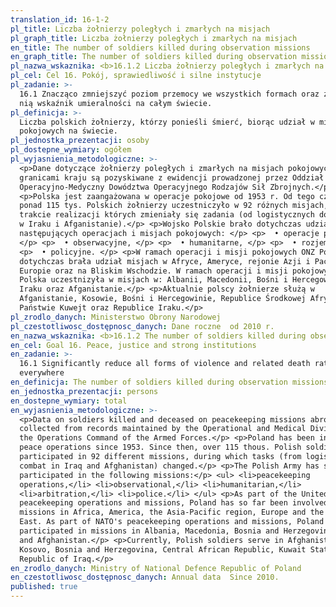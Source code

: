 ```yaml
---
translation_id: 16-1-2
pl_title: Liczba żołnierzy poległych i zmarłych na misjach
pl_graph_title: Liczba żołnierzy poległych i zmarłych na misjach
en_title: The number of soldiers killed during observation missions
en_graph_title: The number of soldiers killed during observation missions
pl_nazwa_wskaznika: <b>16.1.2 Liczba żołnierzy poległych i zmarłych na misjach</b>
pl_cel: Cel 16. Pokój, sprawiedliwość i silne instytucje
pl_zadanie: >-
  16.1 Znacząco zmniejszyć poziom przemocy we wszystkich formach oraz związany z
  nią wskaźnik umieralności na całym świecie.
pl_definicja: >-
  Liczba polskich żołnierzy, którzy ponieśli śmierć, biorąc udział w misjach
  pokojowych na świecie.
pl_jednostka_prezentacji: osoby
pl_dostepne_wymiary: ogółem
pl_wyjasnienia_metodologiczne: >-
  <p>Dane dotyczące żołnierzy poległych i zmarłych na misjach pokojowych za
  granicami kraju są pozyskiwane z ewidencji prowadzonej przez Oddział
  Operacyjno-Medyczny Dowództwa Operacyjnego Rodzajów Sił Zbrojnych.</p>
  <p>Polska jest zaangażowana w operacje pokojowe od 1953 r. Od tego czasu,
  ponad 115 tys. Polskich żołnierzy uczestniczyło w 92 różnych misjach, w
  trakcie realizacji których zmieniały się zadania (od logistycznych do bojowych
  w Iraku i Afganistanie).</p> <p>Wojsko Polskie brało dotychczas udział w
  następujących operacjach i misjach pokojowych: </p> <p>  • operacje pokojowe,
  </p> <p>  • obserwacyjne, </p> <p>  • humanitarne, </p> <p>  • rozjemcze, </p>
  <p>  • policyjne. </p> <p>W ramach operacji i misji pokojowych ONZ Polska
  dotychczas brała udział misjach w Afryce, Ameryce, rejonie Azji i Pacyfiku,
  Europie oraz na Bliskim Wschodzie. W ramach operacji i misji pokojowych NATO,
  Polska uczestnizyła w misjach w: Albanii, Macedonii, Bośni i Hercegowinie,
  Iraku oraz Afganistanie.</p> <p>Aktualnie polscy żołnierze służą w
  Afganistanie, Kosowie, Bośni i Hercegowinie, Republice Środkowej Afryki,
  Państwie Kuwejt oraz Republice Iraku.</p>
pl_zrodlo_danych: Ministerstwo Obrony Narodowej
pl_czestotliwosc_dostępnosc_danych: Dane roczne  od 2010 r.
en_nazwa_wskaznika: <b>16.1.2 The number of soldiers killed during observation missions</b>
en_cel: Goal 16. Peace, justice and strong institutions
en_zadanie: >-
  16.1 Significantly reduce all forms of violence and related death rates
  everywhere
en_definicja: The number of soldiers killed during observation missions.
en_jednostka_prezentacji: persons
en_dostepne_wymiary: total
en_wyjasnienia_metodologiczne: >-
  <p>Data on soldiers killed and deceased on peacekeeping missions abroad are
  collected from records maintained by the Operational and Medical Division of
  the Operations Command of the Armed Forces.</p> <p>Poland has been involved in
  peace operations since 1953. Since then, over 115 thous. Polish soldiers
  participated in 92 different missions, during which tasks (from logistic to
  combat in Iraq and Afghanistan) changed.</p> <p>The Polish Army has so far
  participated in the following missions:</p> <ul> <li>peacekeeping
  operations,</li> <li>observational,</li> <li>humanitarian,</li>
  <li>arbitration,</li> <li>police.</li> </ul> <p>As part of the United Nations
  peacekeeping operations and missions, Poland has so far been involved in
  missions in Africa, America, the Asia-Pacific region, Europe and the Middle
  East. As part of NATO's peacekeeping operations and missions, Poland has
  participated in missions in Albania, Macedonia, Bosnia and Herzegovina, Iraq
  and Afghanistan.</p> <p>Currently, Polish soldiers serve in Afghanistan,
  Kosovo, Bosnia and Herzegovina, Central African Republic, Kuwait State and the
  Republic of Iraq.</p>
en_zrodlo_danych: Ministry of National Defence Republic of Poland
en_czestotliwosc_dostępnosc_danych: Annual data  Since 2010.
published: true
---
```

